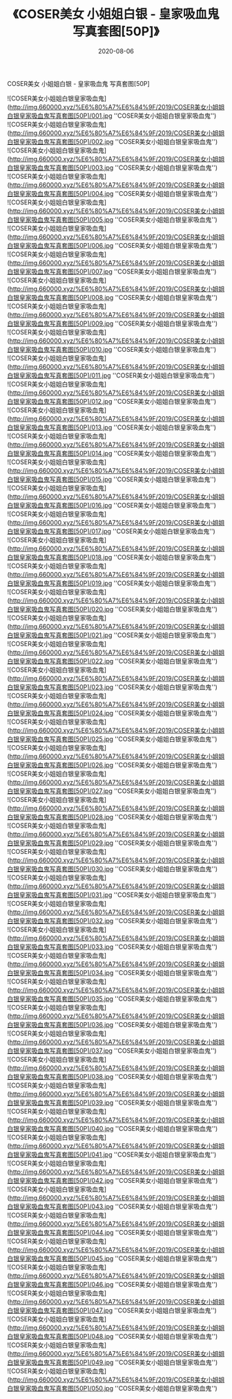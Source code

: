 ﻿---
layout: post
title:  《COSER美女 小姐姐白银 - 皇家吸血鬼 写真套图[50P]》
date:   2020-08-06
img: http://img.660000.xyz/%E6%80%A7%E6%84%9F/2019/COSER美女小姐姐白银皇家吸血鬼写真套图[50P]/000.jpg
categories: [美女, 性感, 泳衣]
---

COSER美女 小姐姐白银 - 皇家吸血鬼 写真套图[50P]


![COSER美女小姐姐白银皇家吸血鬼](http://img.660000.xyz/%E6%80%A7%E6%84%9F/2019/COSER美女小姐姐白银皇家吸血鬼写真套图[50P]/001.jpg ''COSER美女小姐姐白银皇家吸血鬼'') <br>
![COSER美女小姐姐白银皇家吸血鬼](http://img.660000.xyz/%E6%80%A7%E6%84%9F/2019/COSER美女小姐姐白银皇家吸血鬼写真套图[50P]/002.jpg ''COSER美女小姐姐白银皇家吸血鬼'') <br>
![COSER美女小姐姐白银皇家吸血鬼](http://img.660000.xyz/%E6%80%A7%E6%84%9F/2019/COSER美女小姐姐白银皇家吸血鬼写真套图[50P]/003.jpg ''COSER美女小姐姐白银皇家吸血鬼'') <br>
![COSER美女小姐姐白银皇家吸血鬼](http://img.660000.xyz/%E6%80%A7%E6%84%9F/2019/COSER美女小姐姐白银皇家吸血鬼写真套图[50P]/004.jpg ''COSER美女小姐姐白银皇家吸血鬼'') <br>
![COSER美女小姐姐白银皇家吸血鬼](http://img.660000.xyz/%E6%80%A7%E6%84%9F/2019/COSER美女小姐姐白银皇家吸血鬼写真套图[50P]/005.jpg ''COSER美女小姐姐白银皇家吸血鬼'') <br>
![COSER美女小姐姐白银皇家吸血鬼](http://img.660000.xyz/%E6%80%A7%E6%84%9F/2019/COSER美女小姐姐白银皇家吸血鬼写真套图[50P]/006.jpg ''COSER美女小姐姐白银皇家吸血鬼'') <br>
![COSER美女小姐姐白银皇家吸血鬼](http://img.660000.xyz/%E6%80%A7%E6%84%9F/2019/COSER美女小姐姐白银皇家吸血鬼写真套图[50P]/007.jpg ''COSER美女小姐姐白银皇家吸血鬼'') <br>
![COSER美女小姐姐白银皇家吸血鬼](http://img.660000.xyz/%E6%80%A7%E6%84%9F/2019/COSER美女小姐姐白银皇家吸血鬼写真套图[50P]/008.jpg ''COSER美女小姐姐白银皇家吸血鬼'') <br>
![COSER美女小姐姐白银皇家吸血鬼](http://img.660000.xyz/%E6%80%A7%E6%84%9F/2019/COSER美女小姐姐白银皇家吸血鬼写真套图[50P]/009.jpg ''COSER美女小姐姐白银皇家吸血鬼'') <br>
![COSER美女小姐姐白银皇家吸血鬼](http://img.660000.xyz/%E6%80%A7%E6%84%9F/2019/COSER美女小姐姐白银皇家吸血鬼写真套图[50P]/010.jpg ''COSER美女小姐姐白银皇家吸血鬼'') <br>
![COSER美女小姐姐白银皇家吸血鬼](http://img.660000.xyz/%E6%80%A7%E6%84%9F/2019/COSER美女小姐姐白银皇家吸血鬼写真套图[50P]/011.jpg ''COSER美女小姐姐白银皇家吸血鬼'') <br>
![COSER美女小姐姐白银皇家吸血鬼](http://img.660000.xyz/%E6%80%A7%E6%84%9F/2019/COSER美女小姐姐白银皇家吸血鬼写真套图[50P]/012.jpg ''COSER美女小姐姐白银皇家吸血鬼'') <br>
![COSER美女小姐姐白银皇家吸血鬼](http://img.660000.xyz/%E6%80%A7%E6%84%9F/2019/COSER美女小姐姐白银皇家吸血鬼写真套图[50P]/013.jpg ''COSER美女小姐姐白银皇家吸血鬼'') <br>
![COSER美女小姐姐白银皇家吸血鬼](http://img.660000.xyz/%E6%80%A7%E6%84%9F/2019/COSER美女小姐姐白银皇家吸血鬼写真套图[50P]/014.jpg ''COSER美女小姐姐白银皇家吸血鬼'') <br>
![COSER美女小姐姐白银皇家吸血鬼](http://img.660000.xyz/%E6%80%A7%E6%84%9F/2019/COSER美女小姐姐白银皇家吸血鬼写真套图[50P]/015.jpg ''COSER美女小姐姐白银皇家吸血鬼'') <br>
![COSER美女小姐姐白银皇家吸血鬼](http://img.660000.xyz/%E6%80%A7%E6%84%9F/2019/COSER美女小姐姐白银皇家吸血鬼写真套图[50P]/016.jpg ''COSER美女小姐姐白银皇家吸血鬼'') <br>
![COSER美女小姐姐白银皇家吸血鬼](http://img.660000.xyz/%E6%80%A7%E6%84%9F/2019/COSER美女小姐姐白银皇家吸血鬼写真套图[50P]/017.jpg ''COSER美女小姐姐白银皇家吸血鬼'') <br>
![COSER美女小姐姐白银皇家吸血鬼](http://img.660000.xyz/%E6%80%A7%E6%84%9F/2019/COSER美女小姐姐白银皇家吸血鬼写真套图[50P]/018.jpg ''COSER美女小姐姐白银皇家吸血鬼'') <br>
![COSER美女小姐姐白银皇家吸血鬼](http://img.660000.xyz/%E6%80%A7%E6%84%9F/2019/COSER美女小姐姐白银皇家吸血鬼写真套图[50P]/019.jpg ''COSER美女小姐姐白银皇家吸血鬼'') <br>
![COSER美女小姐姐白银皇家吸血鬼](http://img.660000.xyz/%E6%80%A7%E6%84%9F/2019/COSER美女小姐姐白银皇家吸血鬼写真套图[50P]/020.jpg ''COSER美女小姐姐白银皇家吸血鬼'') <br>
![COSER美女小姐姐白银皇家吸血鬼](http://img.660000.xyz/%E6%80%A7%E6%84%9F/2019/COSER美女小姐姐白银皇家吸血鬼写真套图[50P]/021.jpg ''COSER美女小姐姐白银皇家吸血鬼'') <br>
![COSER美女小姐姐白银皇家吸血鬼](http://img.660000.xyz/%E6%80%A7%E6%84%9F/2019/COSER美女小姐姐白银皇家吸血鬼写真套图[50P]/022.jpg ''COSER美女小姐姐白银皇家吸血鬼'') <br>
![COSER美女小姐姐白银皇家吸血鬼](http://img.660000.xyz/%E6%80%A7%E6%84%9F/2019/COSER美女小姐姐白银皇家吸血鬼写真套图[50P]/023.jpg ''COSER美女小姐姐白银皇家吸血鬼'') <br>
![COSER美女小姐姐白银皇家吸血鬼](http://img.660000.xyz/%E6%80%A7%E6%84%9F/2019/COSER美女小姐姐白银皇家吸血鬼写真套图[50P]/024.jpg ''COSER美女小姐姐白银皇家吸血鬼'') <br>
![COSER美女小姐姐白银皇家吸血鬼](http://img.660000.xyz/%E6%80%A7%E6%84%9F/2019/COSER美女小姐姐白银皇家吸血鬼写真套图[50P]/025.jpg ''COSER美女小姐姐白银皇家吸血鬼'') <br>
![COSER美女小姐姐白银皇家吸血鬼](http://img.660000.xyz/%E6%80%A7%E6%84%9F/2019/COSER美女小姐姐白银皇家吸血鬼写真套图[50P]/026.jpg ''COSER美女小姐姐白银皇家吸血鬼'') <br>
![COSER美女小姐姐白银皇家吸血鬼](http://img.660000.xyz/%E6%80%A7%E6%84%9F/2019/COSER美女小姐姐白银皇家吸血鬼写真套图[50P]/027.jpg ''COSER美女小姐姐白银皇家吸血鬼'') <br>
![COSER美女小姐姐白银皇家吸血鬼](http://img.660000.xyz/%E6%80%A7%E6%84%9F/2019/COSER美女小姐姐白银皇家吸血鬼写真套图[50P]/028.jpg ''COSER美女小姐姐白银皇家吸血鬼'') <br>
![COSER美女小姐姐白银皇家吸血鬼](http://img.660000.xyz/%E6%80%A7%E6%84%9F/2019/COSER美女小姐姐白银皇家吸血鬼写真套图[50P]/029.jpg ''COSER美女小姐姐白银皇家吸血鬼'') <br>
![COSER美女小姐姐白银皇家吸血鬼](http://img.660000.xyz/%E6%80%A7%E6%84%9F/2019/COSER美女小姐姐白银皇家吸血鬼写真套图[50P]/030.jpg ''COSER美女小姐姐白银皇家吸血鬼'') <br>
![COSER美女小姐姐白银皇家吸血鬼](http://img.660000.xyz/%E6%80%A7%E6%84%9F/2019/COSER美女小姐姐白银皇家吸血鬼写真套图[50P]/031.jpg ''COSER美女小姐姐白银皇家吸血鬼'') <br>
![COSER美女小姐姐白银皇家吸血鬼](http://img.660000.xyz/%E6%80%A7%E6%84%9F/2019/COSER美女小姐姐白银皇家吸血鬼写真套图[50P]/032.jpg ''COSER美女小姐姐白银皇家吸血鬼'') <br>
![COSER美女小姐姐白银皇家吸血鬼](http://img.660000.xyz/%E6%80%A7%E6%84%9F/2019/COSER美女小姐姐白银皇家吸血鬼写真套图[50P]/033.jpg ''COSER美女小姐姐白银皇家吸血鬼'') <br>
![COSER美女小姐姐白银皇家吸血鬼](http://img.660000.xyz/%E6%80%A7%E6%84%9F/2019/COSER美女小姐姐白银皇家吸血鬼写真套图[50P]/034.jpg ''COSER美女小姐姐白银皇家吸血鬼'') <br>
![COSER美女小姐姐白银皇家吸血鬼](http://img.660000.xyz/%E6%80%A7%E6%84%9F/2019/COSER美女小姐姐白银皇家吸血鬼写真套图[50P]/035.jpg ''COSER美女小姐姐白银皇家吸血鬼'') <br>
![COSER美女小姐姐白银皇家吸血鬼](http://img.660000.xyz/%E6%80%A7%E6%84%9F/2019/COSER美女小姐姐白银皇家吸血鬼写真套图[50P]/036.jpg ''COSER美女小姐姐白银皇家吸血鬼'') <br>
![COSER美女小姐姐白银皇家吸血鬼](http://img.660000.xyz/%E6%80%A7%E6%84%9F/2019/COSER美女小姐姐白银皇家吸血鬼写真套图[50P]/037.jpg ''COSER美女小姐姐白银皇家吸血鬼'') <br>
![COSER美女小姐姐白银皇家吸血鬼](http://img.660000.xyz/%E6%80%A7%E6%84%9F/2019/COSER美女小姐姐白银皇家吸血鬼写真套图[50P]/038.jpg ''COSER美女小姐姐白银皇家吸血鬼'') <br>
![COSER美女小姐姐白银皇家吸血鬼](http://img.660000.xyz/%E6%80%A7%E6%84%9F/2019/COSER美女小姐姐白银皇家吸血鬼写真套图[50P]/039.jpg ''COSER美女小姐姐白银皇家吸血鬼'') <br>
![COSER美女小姐姐白银皇家吸血鬼](http://img.660000.xyz/%E6%80%A7%E6%84%9F/2019/COSER美女小姐姐白银皇家吸血鬼写真套图[50P]/040.jpg ''COSER美女小姐姐白银皇家吸血鬼'') <br>
![COSER美女小姐姐白银皇家吸血鬼](http://img.660000.xyz/%E6%80%A7%E6%84%9F/2019/COSER美女小姐姐白银皇家吸血鬼写真套图[50P]/041.jpg ''COSER美女小姐姐白银皇家吸血鬼'') <br>
![COSER美女小姐姐白银皇家吸血鬼](http://img.660000.xyz/%E6%80%A7%E6%84%9F/2019/COSER美女小姐姐白银皇家吸血鬼写真套图[50P]/042.jpg ''COSER美女小姐姐白银皇家吸血鬼'') <br>
![COSER美女小姐姐白银皇家吸血鬼](http://img.660000.xyz/%E6%80%A7%E6%84%9F/2019/COSER美女小姐姐白银皇家吸血鬼写真套图[50P]/043.jpg ''COSER美女小姐姐白银皇家吸血鬼'') <br>
![COSER美女小姐姐白银皇家吸血鬼](http://img.660000.xyz/%E6%80%A7%E6%84%9F/2019/COSER美女小姐姐白银皇家吸血鬼写真套图[50P]/044.jpg ''COSER美女小姐姐白银皇家吸血鬼'') <br>
![COSER美女小姐姐白银皇家吸血鬼](http://img.660000.xyz/%E6%80%A7%E6%84%9F/2019/COSER美女小姐姐白银皇家吸血鬼写真套图[50P]/045.jpg ''COSER美女小姐姐白银皇家吸血鬼'') <br>
![COSER美女小姐姐白银皇家吸血鬼](http://img.660000.xyz/%E6%80%A7%E6%84%9F/2019/COSER美女小姐姐白银皇家吸血鬼写真套图[50P]/046.jpg ''COSER美女小姐姐白银皇家吸血鬼'') <br>
![COSER美女小姐姐白银皇家吸血鬼](http://img.660000.xyz/%E6%80%A7%E6%84%9F/2019/COSER美女小姐姐白银皇家吸血鬼写真套图[50P]/047.jpg ''COSER美女小姐姐白银皇家吸血鬼'') <br>
![COSER美女小姐姐白银皇家吸血鬼](http://img.660000.xyz/%E6%80%A7%E6%84%9F/2019/COSER美女小姐姐白银皇家吸血鬼写真套图[50P]/048.jpg ''COSER美女小姐姐白银皇家吸血鬼'') <br>
![COSER美女小姐姐白银皇家吸血鬼](http://img.660000.xyz/%E6%80%A7%E6%84%9F/2019/COSER美女小姐姐白银皇家吸血鬼写真套图[50P]/049.jpg ''COSER美女小姐姐白银皇家吸血鬼'') <br>
![COSER美女小姐姐白银皇家吸血鬼](http://img.660000.xyz/%E6%80%A7%E6%84%9F/2019/COSER美女小姐姐白银皇家吸血鬼写真套图[50P]/050.jpg ''COSER美女小姐姐白银皇家吸血鬼'') <br>
